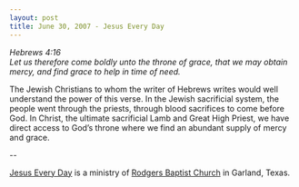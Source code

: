 ```yaml
---
layout: post
title: June 30, 2007 - Jesus Every Day
---
```


_Hebrews 4:16  
Let us therefore come boldly unto the throne of grace, that we may
obtain mercy, and find grace to help in time of need._

The Jewish Christians to whom the writer of Hebrews writes would
well understand the power of this verse. In the Jewish sacrificial
system, the people went through the priests, through blood sacrifices
to come before God. In Christ, the ultimate sacrificial Lamb and Great
High Priest, we have direct access to God&rsquo;s throne where we find
an abundant supply of mercy and grace.

 --

<a href=http://jesuseveryday.net>Jesus Every Day</a> is a ministry of <a href=http://rodgersbaptist.net>Rodgers Baptist Church</a> in Garland, Texas.
